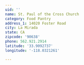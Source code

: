 ```yaml
---
uid: ''
name: St. Paul of the Cross Church
category: Food Pantry
address_1: 14020 Foster Road
city: La Mirada
state: CA
zipcode: '90638'
phone: 562.921.2914
latitude: '33.9092737'
longitude: '-118.0321261'

---
```


